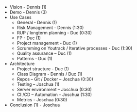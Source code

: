- Vision - Dennis (1)
- Demo - Dennis  (3)
- Use Cases 
    - General - Dennis (1)
    - Risk Management - Dennis (1:30)
    - RUP / longterm planning - Duc (0:30)
    - FP - Duc (1)
    - Project management - Duc (1)
    - Scrumming on Youtrack / Iterative processes - Duc (1:30)
    - Quality assurance – Duc (1)
    - Patterns - Duc (1)
- Architecture 
    - Project structure - Duc (1)
    - Class Diagram - Dennis / Duc (1) 
    - Repos – Git / Docker – Joschua (0:30)
    - Testing – Joschua (1)
    - Server environment – Joschua (0:30)
    - CI /CD – Automation – Joschua (1:30)
    - Metrics - Joschua (0:30)
- Conclusion (1) - Joschua
